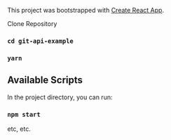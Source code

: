 This project was bootstrapped with [Create React App](https://github.com/facebook/create-react-app).


Clone Repository 

### `cd git-api-example`
### `yarn`

## Available Scripts

In the project directory, you can run:

### `npm start`

etc, etc.
